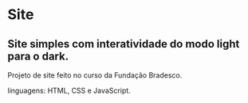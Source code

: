 # Site

## Site simples com interatividade do modo light para o dark.

 Projeto de site feito no curso da Fundação Bradesco.
 
 linguagens: HTML, CSS e JavaScript.
 
 
 
 
